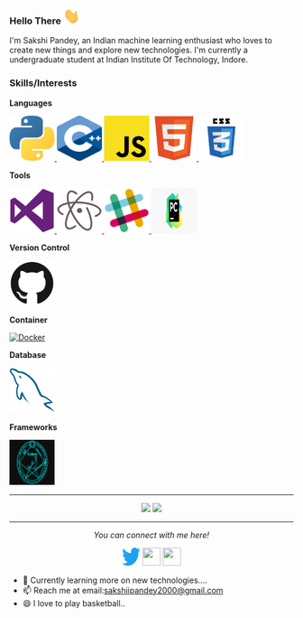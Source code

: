 ### Hello There <img src="https://github.com/sakshi012000/sakshi012000/blob/main/assets/Hi.gif" width="30px">



<p float='left'> I'm Sakshi Pandey, an Indian machine learning enthusiast who loves to create new things and explore new technologies. I'm currently a undergraduate student at Indian Institute Of Technology, Indore.</p>




### Skills/Interests

**Languages**

<a href="https://www.python.org/">
  <img
    alt="Python"
    height="80"
    width="80"
    src="https://github.com/sakshi012000/sakshi012000/blob/main/assets/python.svg" />
</a>
<a href="https://www.cplusplus.com/doc/tutorial/">
  <img
    alt="C"
    height="80"
    width="80"
    src="https://github.com/sakshi012000/sakshi012000/blob/main/assets/1822px-ISO_C%2B%2B_Logo.svg.png" />
</a>
<a href="https://www.javascript.com/">
  <img
    alt="JavaScript"
    height="80"
    width="80"
    src="https://github.com/sakshi012000/sakshi012000/blob/main/assets/javascript.svg" />
</a>
<a href="https://w3.org/">
  <img
    alt="Dart"
    height="80"
    width="80"
    src="https://github.com/sakshi012000/sakshi012000/blob/main/assets/html5-original.svg" />
</a>
<a href="https://w3.org/">
  <img
    alt="CSS"
    height="80"
    width="80"
    src="https://github.com/sakshi012000/sakshi012000/blob/main/assets/css3.svg" />
</a>


**Tools**

<a href="code.visualstudio.com/">
  <img 
    alt="VS Code"
    height="80"
    width="80"
    src="https://github.com/sakshi012000/sakshi012000/blob/main/assets/visualstudio-plain.svg" />
</a>
<a href="atom.io">
  <img 
    alt="Atom"
    height="80"
    width="80"
    src="https://github.com/sakshi012000/sakshi012000/blob/main/assets/atom-original.svg" />
</a>
<a href="https://slack.com">
  <img 
    alt="Slack"
    height="80"
    width="80"
    src="https://github.com/sakshi012000/sakshi012000/blob/main/assets/slack-original.svg" />
</a>
  <a href="https://www.jetbrains.com/pycharm/">
  <img 
    alt="Trello"
    height="80"
    width="80"
    src="https://github.com/sakshi012000/sakshi012000/blob/main/assets/pycharm.png" />
</a>


**Version Control**


<a href="https://github.com">
  <img
    alt="Github"
    height="80"
    width="80"
    src="https://github.com/sakshi012000/sakshi012000/blob/main/assets/github-original.svg" />
</a>


**Container**

<a href="https://hub.docker.com/">
  <img 
    alt="Docker"
    height="80"
    width="80"
    src="https://raw.githubusercontent.com/vatsa287/vatsa287/master/assets/docker-original.svg" />
</a>


**Database**

<a href="https://mysql.com/">
  <img 
    alt="MySql"
    height="80"
    width="80"
    src="https://github.com/sakshi012000/sakshi012000/blob/main/assets/mysql-original.svg" />
</a>


**Frameworks**

<a href="https://pjreddie.com/darknet/">
  <img
    alt="React"
    height="80"
    width="80"
    src="https://github.com/sakshi012000/sakshi012000/blob/main/assets/darknet-1.png" />
</a>

<br>

<hr>
<p align = "center">
  <img src = "https://github-readme-stats.vercel.app/api?username=sakshi012000&show_icons=true&theme=dark&line_height=40">
  <img src = "https://github-readme-stats.vercel.app/api/top-langs/?username=sakshi012000&theme=dark">
</p>

<hr>
<p align="center">
  <i>You can connect with me here!</i>
  <p align="center">
    <a href="https://twitter.com/Saakshhhiii" alt="Twitter"><img height="32" width="32" src="https://github.com/sakshi012000/sakshi012000/blob/main/assets/twitter-original.svg"/></a>
    <a href="https://www.linkedin.com/in/sakshi-pandey-51066a196/" alt="Linkedin"><img height="32" width="32" src="https://cdn.jsdelivr.net/npm/simple-icons@v3/icons/linkedin.svg" /></a>
    <a href="https://github.com/sakshi012000" alt="GitHub"><img height="32" width="32" src="https://cdn.jsdelivr.net/npm/simple-icons@v3/icons/github.svg" /></a>
  </p>
</p>


- 🌱 Currently learning more on new technologies....
- 📫 Reach me at email:sakshiipandey2000@gmail.com
- 😄 I love to play basketball..

